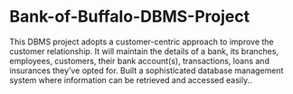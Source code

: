 # Bank-of-Buffalo-DBMS-Project
This DBMS project adopts a customer-centric approach to improve the customer relationship. It will maintain the details of a bank, its branches, employees, customers, their bank account(s), transactions, loans and insurances they’ve opted for. Built a sophisticated database management system where information can be retrieved and accessed easily.. 
